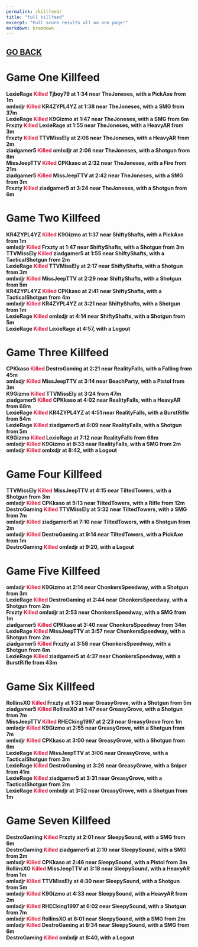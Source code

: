 ```yaml
---
permalink: /killfeed/
title: "full killfeed"
excerpt: "Full score results all on one page!"
markdown: kramdown
---
```

<meta http-equiv="refresh" content="30">

<script>
    var countUpdDate = new Date("Sep 16, 2022 12:07:10").getTime(); // Set the date we're counting down to
    var x = setInterval(function () {
        var timeNow = new Date().getTime(); // Get today's date and time
        var distance = timeNow - countUpdDate; // Find the distance between now and the count down date
        var days = Math.floor(distance / (1000 * 60 * 60 * 24));
        var hours = Math.floor((distance % (1000 * 60 * 60 * 24)) / (1000 * 60 * 60));
        var minutes = Math.floor((distance % (1000 * 60 * 60)) / (1000 * 60));
        var seconds = Math.floor((distance % (1000 * 60)) / 1000);
        var minutesString = minutes.toString();
        var secondsString = seconds.toString();
        if (minutesString.length < 2) {
            minutesString = "0" + minutesString;
        }
        if (secondsString.length < 2) {
            secondsString = "0" + secondsString;
        }
        document.getElementById("countUpTimer").innerHTML = minutesString + ":" + secondsString + " since updt"; // Display the result in the element with id="demo"
        // If the count down is finished, write some text
        if (distance < 0) {
            clearInterval(x);
            document.getElementById("countUpTimer").innerHTML = "EXPIRED";
        }
    }, 1000); // Update the count down every 1000 milliseconds
</script>


<strong><span id="countUpTimer" style="color:red;background-color:white;font-size:add_size"></span><strong>

## [GO BACK](https://www.kaso.gg)     

# Game <strong>One</strong> Killfeed<br>
LexieRage <strong><span style="color:crimson;background-color:">Killed</span></strong> Tjboy79 at 1:34 near <strong>TheJoneses</strong>, with a PickAxe from 1m<br>
omlxdjr <strong><span style="color:crimson;background-color:">Killed</span></strong> KR4ZYPL4YZ at 1:38 near <strong>TheJoneses</strong>, with a SMG from 37m<br>
LexieRage <strong><span style="color:crimson;background-color:">Killed</span></strong> K9Gizmo at 1:47 near <strong>TheJoneses</strong>, with a SMG from 6m<br>
Frxzty <strong><span style="color:crimson;background-color:">Killed</span></strong> LexieRage at 1:55 near <strong>TheJoneses</strong>, with a HeavyAR from 3m<br>
Frxzty <strong><span style="color:crimson;background-color:">Killed</span></strong> TTVMissEly at 2:06 near <strong>TheJoneses</strong>, with a HeavyAR from 2m<br>
ziadgamer5 <strong><span style="color:crimson;background-color:">Killed</span></strong> omlxdjr at 2:06 near <strong>TheJoneses</strong>, with a Shotgun from 8m<br>
MissJeepTTV <strong><span style="color:crimson;background-color:">Killed</span></strong> CPKkaso at 2:32 near <strong>TheJoneses</strong>, with a Fire from 21m<br>
ziadgamer5 <strong><span style="color:crimson;background-color:">Killed</span></strong> MissJeepTTV at 2:42 near <strong>TheJoneses</strong>, with a SMG from 3m<br>
Frxzty <strong><span style="color:crimson;background-color:">Killed</span></strong> ziadgamer5 at 3:24 near <strong>TheJoneses</strong>, with a Shotgun from 6m<br>
# Game <strong>Two</strong> Killfeed<br>
KR4ZYPL4YZ <strong><span style="color:crimson;background-color:">Killed</span></strong> K9Gizmo at 1:37 near <strong>ShiftyShafts</strong>, with a PickAxe from 1m<br>
omlxdjr <strong><span style="color:crimson;background-color:">Killed</span></strong> Frxzty at 1:47 near <strong>ShiftyShafts</strong>, with a Shotgun from 3m<br>
TTVMissEly <strong><span style="color:crimson;background-color:">Killed</span></strong> ziadgamer5 at 1:55 near <strong>ShiftyShafts</strong>, with a TacticalShotgun from 2m<br>
LexieRage <strong><span style="color:crimson;background-color:">Killed</span></strong> TTVMissEly at 2:17 near <strong>ShiftyShafts</strong>, with a Shotgun from 3m<br>
omlxdjr <strong><span style="color:crimson;background-color:">Killed</span></strong> MissJeepTTV at 2:29 near <strong>ShiftyShafts</strong>, with a Shotgun from 5m<br>
KR4ZYPL4YZ <strong><span style="color:crimson;background-color:">Killed</span></strong> CPKkaso at 2:41 near <strong>ShiftyShafts</strong>, with a TacticalShotgun from 4m<br>
omlxdjr <strong><span style="color:crimson;background-color:">Killed</span></strong> KR4ZYPL4YZ at 3:21 near <strong>ShiftyShafts</strong>, with a Shotgun from 1m<br>
LexieRage <strong><span style="color:crimson;background-color:">Killed</span></strong> omlxdjr at 4:14 near <strong>ShiftyShafts</strong>, with a Shotgun from 5m<br>
LexieRage <strong><span style="color:crimson;background-color:">Killed</span></strong> LexieRage at 4:57, with a Logout<br>
# Game <strong>Three</strong> Killfeed<br>
CPKkaso <strong><span style="color:crimson;background-color:">Killed</span></strong> DestroGaming at 2:21 near <strong>RealityFalls</strong>, with a Falling from 45m<br>
omlxdjr <strong><span style="color:crimson;background-color:">Killed</span></strong> MissJeepTTV at 3:14 near <strong>BeachParty</strong>, with a Pistol from 3m<br>
K9Gizmo <strong><span style="color:crimson;background-color:">Killed</span></strong> TTVMissEly at 3:24 from 47m<br>
ziadgamer5 <strong><span style="color:crimson;background-color:">Killed</span></strong> CPKkaso at 4:02 near <strong>RealityFalls</strong>, with a HeavyAR from 68m<br>
LexieRage <strong><span style="color:crimson;background-color:">Killed</span></strong> KR4ZYPL4YZ at 4:51 near <strong>RealityFalls</strong>, with a BurstRifle from 54m<br>
LexieRage <strong><span style="color:crimson;background-color:">Killed</span></strong> ziadgamer5 at 6:09 near <strong>RealityFalls</strong>, with a Shotgun from 5m<br>
K9Gizmo <strong><span style="color:crimson;background-color:">Killed</span></strong> LexieRage at 7:12 near <strong>RealityFalls</strong> from 68m<br>
omlxdjr <strong><span style="color:crimson;background-color:">Killed</span></strong> K9Gizmo at 8:33 near <strong>RealityFalls</strong>, with a SMG from 2m<br>
omlxdjr <strong><span style="color:crimson;background-color:">Killed</span></strong> omlxdjr at 8:42, with a Logout<br>
# Game <strong>Four</strong> Killfeed<br>
TTVMissEly <strong><span style="color:crimson;background-color:">Killed</span></strong> MissJeepTTV at 4:15 near <strong>TiltedTowers</strong>, with a Shotgun from 3m<br>
omlxdjr <strong><span style="color:crimson;background-color:">Killed</span></strong> CPKkaso at 5:13 near <strong>TiltedTowers</strong>, with a Rifle from 12m<br>
DestroGaming <strong><span style="color:crimson;background-color:">Killed</span></strong> TTVMissEly at 5:32 near <strong>TiltedTowers</strong>, with a SMG from 7m<br>
omlxdjr <strong><span style="color:crimson;background-color:">Killed</span></strong> ziadgamer5 at 7:10 near <strong>TiltedTowers</strong>, with a Shotgun from 2m<br>
omlxdjr <strong><span style="color:crimson;background-color:">Killed</span></strong> DestroGaming at 9:14 near <strong>TiltedTowers</strong>, with a PickAxe from 1m<br>
DestroGaming <strong><span style="color:crimson;background-color:">Killed</span></strong> omlxdjr at 9:20, with a Logout<br>
# Game <strong>Five</strong> Killfeed<br>
omlxdjr <strong><span style="color:crimson;background-color:">Killed</span></strong> K9Gizmo at 2:14 near <strong>ChonkersSpeedway</strong>, with a Shotgun from 3m<br>
LexieRage <strong><span style="color:crimson;background-color:">Killed</span></strong> DestroGaming at 2:44 near <strong>ChonkersSpeedway</strong>, with a Shotgun from 2m<br>
Frxzty <strong><span style="color:crimson;background-color:">Killed</span></strong> omlxdjr at 2:53 near <strong>ChonkersSpeedway</strong>, with a SMG from 1m<br>
ziadgamer5 <strong><span style="color:crimson;background-color:">Killed</span></strong> CPKkaso at 3:40 near <strong>ChonkersSpeedway</strong> from 34m<br>
LexieRage <strong><span style="color:crimson;background-color:">Killed</span></strong> MissJeepTTV at 3:57 near <strong>ChonkersSpeedway</strong>, with a Shotgun from 2m<br>
ziadgamer5 <strong><span style="color:crimson;background-color:">Killed</span></strong> Frxzty at 3:58 near <strong>ChonkersSpeedway</strong>, with a Shotgun from 6m<br>
LexieRage <strong><span style="color:crimson;background-color:">Killed</span></strong> ziadgamer5 at 4:37 near <strong>ChonkersSpeedway</strong>, with a BurstRifle from 43m<br>
# Game <strong>Six</strong> Killfeed<br>
RollinsXO <strong><span style="color:crimson;background-color:">Killed</span></strong> Frxzty at 1:33 near <strong>GreasyGrove</strong>, with a Shotgun from 5m<br>
ziadgamer5 <strong><span style="color:crimson;background-color:">Killed</span></strong> RollinsXO at 1:47 near <strong>GreasyGrove</strong>, with a Shotgun from 7m<br>
MissJeepTTV <strong><span style="color:crimson;background-color:">Killed</span></strong> RHECking1997 at 2:23 near <strong>GreasyGrove</strong> from 1m<br>
omlxdjr <strong><span style="color:crimson;background-color:">Killed</span></strong> K9Gizmo at 2:55 near <strong>GreasyGrove</strong>, with a Shotgun from 7m<br>
omlxdjr <strong><span style="color:crimson;background-color:">Killed</span></strong> CPKkaso at 3:00 near <strong>GreasyGrove</strong>, with a Shotgun from 6m<br>
LexieRage <strong><span style="color:crimson;background-color:">Killed</span></strong> MissJeepTTV at 3:06 near <strong>GreasyGrove</strong>, with a TacticalShotgun from 3m<br>
LexieRage <strong><span style="color:crimson;background-color:">Killed</span></strong> DestroGaming at 3:26 near <strong>GreasyGrove</strong>, with a Sniper from 41m<br>
LexieRage <strong><span style="color:crimson;background-color:">Killed</span></strong> ziadgamer5 at 3:31 near <strong>GreasyGrove</strong>, with a TacticalShotgun from 2m<br>
LexieRage <strong><span style="color:crimson;background-color:">Killed</span></strong> omlxdjr at 3:52 near <strong>GreasyGrove</strong>, with a Shotgun from 1m<br>
# Game <strong>Seven</strong> Killfeed<br>
DestroGaming <strong><span style="color:crimson;background-color:">Killed</span></strong> Frxzty at 2:01 near <strong>SleepySound</strong>, with a SMG from 6m<br>
DestroGaming <strong><span style="color:crimson;background-color:">Killed</span></strong> ziadgamer5 at 2:10 near <strong>SleepySound</strong>, with a SMG from 2m<br>
omlxdjr <strong><span style="color:crimson;background-color:">Killed</span></strong> CPKkaso at 2:46 near <strong>SleepySound</strong>, with a Pistol from 3m<br>
RollinsXO <strong><span style="color:crimson;background-color:">Killed</span></strong> MissJeepTTV at 3:18 near <strong>SleepySound</strong>, with a HeavyAR from 1m<br>
omlxdjr <strong><span style="color:crimson;background-color:">Killed</span></strong> TTVMissEly at 4:30 near <strong>SleepySound</strong>, with a Shotgun from 5m<br>
omlxdjr <strong><span style="color:crimson;background-color:">Killed</span></strong> K9Gizmo at 4:33 near <strong>SleepySound</strong>, with a HeavyAR from 2m<br>
omlxdjr <strong><span style="color:crimson;background-color:">Killed</span></strong> RHECking1997 at 6:02 near <strong>SleepySound</strong>, with a Shotgun from 7m<br>
omlxdjr <strong><span style="color:crimson;background-color:">Killed</span></strong> RollinsXO at 8:01 near <strong>SleepySound</strong>, with a SMG from 2m<br>
omlxdjr <strong><span style="color:crimson;background-color:">Killed</span></strong> DestroGaming at 8:34 near <strong>SleepySound</strong>, with a SMG from 6m<br>
DestroGaming <strong><span style="color:crimson;background-color:">Killed</span></strong> omlxdjr at 8:40, with a Logout<br>
<!--CREATED BY CODE-->
<!--9/16/2022 12:07:10 PM-->

